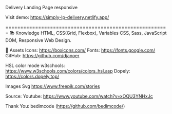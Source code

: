 Delivery Landing Page responsive

Visit demo: https://simply-lp-delivery.netlify.app/

=======================================================
📚 Knowledge
HTML, CSS(Grid, Flexbox), Variables CSS, Sass, JavaScript DOM, Responsive Web Design.

📁 Assets 
Icons: https://boxicons.com/
Fonts: https://fonts.google.com/
GitHub: https://github.com/djanoer

HSL color mode
w3schools: https://www.w3schools.com/colors/colors_hsl.asp
Dopely: https://colors.dopely.top/

Images Svg
https://www.freepik.com/stories


Source:
Youtube: https://www.youtube.com/watch?v=xOQU3YNHxJc

Thank You: bedimcode (https://github.com/bedimcode/)
